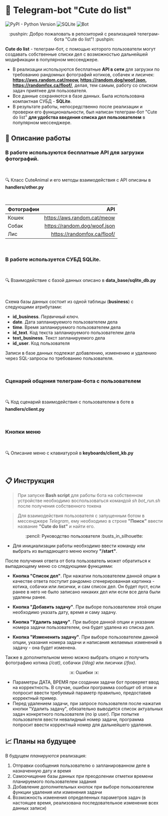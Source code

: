 # :calendar: Telegram-bot "Cute do list"
![PyPI - Python Version](https://img.shields.io/pypi/pyversions/Telegram-Bot) 
![SQLite](https://img.shields.io/badge/data-base)
![Bot](https://img.shields.io/badge/telegram-bot)


<p align="center"> :pushpin:  Добро пожаловать в репозиторий с реализацией телеграм-бота "Cute do list"!  :pushpin: </p> 

**Cute do list** -  телеграм-бот, с помощью которого пользователи могут создавать собственные списки дел с возможностью дальнейшей модификации в популярном мессенджере.

- В реализации используются бесплатные **API в сети** для загрузки по требованию рандомных фотографий котиков, собачек и лисичек: **https://aws.random.cat/meow, https://random.dog/woof.json, https://randomfox.ca/floof/**, делая, тем самым, работу со списком задач приятнее для пользователя.
- Все данные сохраняются в базе данных. Была использована компактная СУБД - **SQLite**.
- В результате работы, непосредственно после реализации и проверки его функциональности, был написан телеграм-бот "Cute do list" **для удобства введения списка дел пользователем** в популярном мессенджере.

## :memo: Описание работы

### В работе используются бесплатные API для загрузки фотографий.

<br>

:mag: Класс CuteAnimal и его методы взаимодействия c API описаны в **handlers/other.py**

<br>

Фотографии |  API
|:---------|---------:|
Кошек | https://aws.random.cat/meow
Собак | https://random.dog/woof.json
Лис | https://randomfox.ca/floof/

<br>

### В работе используется **СУБД SQLite**.

<br>

:mag: Взаимодействие с базой данных описано в **data_base/sqlite_db.py**

<br>

Схема базы данных состоит из одной таблицы (**business**) с следующими атрибутами:

- **id_business**. *Первичный ключ*. 
- **date**. Дата запланируемого пользователем дела
- **time**. Время запланируемого пользователем дела
- **id_text**. Код текста запланируемого пользователем дела
- **text_business**. Текст запланируемого дела
- **id_user**. Код пользователя

Записи в базе данных подлежат добавлению, изменению и удалению через SQL-запросы по требованию пользователя.

<br>

### Сценарий общения телеграм-бота с пользователем

<br>

:mag: Код сценарий взаимодействия с пользователем в боте в **handlers/client.py**

<br>

### Кнопки меню

<br>

:mag: Описание меню с клавиатурой в **keyboards/client_kb.py**

<br>

## :clipboard: Инструкция 

> При запуске **Bash script** для работы бота на собственном устройстве необходимо воспользоваться командой *sh bot_run.sh*  после получения собственного токена

> Для взаимодействия пользователя с запущенным ботом в мессенджере *Telegram*, ему необходимо в строке **"Поиск"** ввести название **"Сute do list"** и найти его.

<p align="center"> :pencil:  Руководство пользователя  :busts_in_silhouette: </p> 

- Для инициализации работы необходимо ввести команду или выбрать из выпадающего меню кнопку **"/start"**.

После получения ответа от бота пользователь может обратиться к выпадающему меню со следующими функциями:

- **Кнопка "Список дел"**. При нажатии пользователем данной опции в качестве ответа поступит рандомно сгенерированная картинка - котика, собачки или лисички, и сам список дел. Он будет пуст, если ранее в него не было записано никаких дел или если все дела были удалены ранее.  

- **Кнопка "Добавить задачу"**. При выборе пользователем этой опции необходимо указать дату, время и саму задачу. 

- **Кнопка "Удалить задачу"**. При выборе данной опции и указании номера задачи пользователем, она будет удалена из списка дел.

- **Кнопка "Измененить задачу"**. При выборе пользователем данной опции, указания номера задачи и написания желаемых изменений в задачу - она будет изменена.

Также в дополнительном меню можно выбрать опцию и получить фотографию котика *(/cat)*, собачки *(/dog)* или лисички *(/fox)*.


<p align="center"> :x: Ошибки :x: </p> 

- Параметры ДАТА, ВРЕМЯ при создании задачи бот проверяет ввод на корректность. В случае, ошибки программа сообщит об этом и попросит ввести требуемый параметр правильно, предоставив корректный пример.
- Перед удалением задачи, при запросе пользователя после нажатия кнопки "Удалить задачу", обязательно выводится список актуальных задач конкретного пользователя (по ip user). При попытке пользователя ввести невалидный номер задачи, программа попросит ввести корректный номер для дальнейшего удаления.  

## :chart_with_upwards_trend: Планы на будущее

В будущем *планируются* реализация:
1) Отправки сообщения пользователю о запланированном деле в назначенную дату и время
2) Самоочищение базы данных при преодолении отметки времени планируемого пользователем задания
3) Добавление дополнительных кнопок при выборе пользователем функции удаления или изменения задачи
4) Возможность изменения определенных параметров задач (в настоящее время, реализована последовательное изменение всех данных записи)
